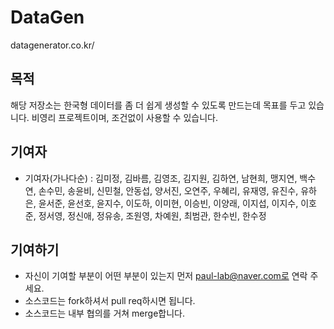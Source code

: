 # DataGen
datagenerator.co.kr/

## 목적

해당 저장소는 한국형 데이터를 좀 더 쉽게 생성할 수 있도록 만드는데 목표를 두고 있습니다. 비영리 프로젝트이며, 조건없이 사용할 수 있습니다.

## 기여자

- 기여자(가나다순) : 김미정, 김바름, 김영조, 김지원, 김하연, 남현희, 맹지연, 백수연, 손수민, 송윤비, 신민철, 안동섭, 양서진, 오연주, 우혜리, 유재영, 유진수, 유하은, 윤서준, 윤선호, 윤지수, 이도하, 이미현, 이승빈, 이양래, 이지섭, 이지수, 이호준, 정서영, 정신애, 정유송, 조원영, 차예원, 최범관, 한수빈, 한수정

## 기여하기
- 자신이 기여할 부분이 어떤 부분이 있는지 먼저 paul-lab@naver.com로 연락 주세요.
- 소스코드는 fork하셔서 pull req하시면 됩니다.
- 소스코드는 내부 협의를 거쳐 merge합니다.
